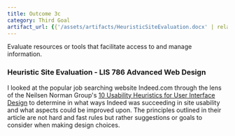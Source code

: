 ```yaml
---
title: Outcome 3c
category: Third Goal
artifact_url: {{'/assets/artifacts/HeuristicSiteEvaluation.docx' | relative_url}}
---
```

Evaluate resources or tools that facilitate access to and manage information.

### **Heuristic Site Evaluation - LIS 786 Advanced Web Design** ###

I looked at the popular job searching website Indeed.com through the lens of the Neilsen Norman Group's [10 Usability Heuristics for User Interface Design](https://www.nngroup.com/articles/ten-usability-heuristics/) to determine in what ways Indeed was succeeding in site usability and what aspects could be improved upon. The principles outlined in their article are not hard and fast rules but rather suggestions or goals to consider when making design choices.
